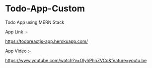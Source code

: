 # Todo-App-Custom
Todo App using MERN Stack

App Link :-

https://todoreactjs-app.herokuapp.com/



App Video :-

https://www.youtube.com/watch?v=OlyhPhnZVCo&feature=youtu.be
